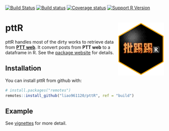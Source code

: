 
<!-- README.md is generated from README.Rmd. Please edit that file -->
[![Build Status](https://travis-ci.org/liao961120/pttR.svg?branch=master)](https://travis-ci.org/liao961120/pttR) [![Build status](https://ci.appveyor.com/api/projects/status/2254fc0lc46ufv86/branch/master?svg=true)](https://ci.appveyor.com/project/liao961120/pttr/branch/master) [![Coverage status](https://codecov.io/gh/liao961120/pttR/branch/master/graph/badge.svg)](https://codecov.io/github/liao961120/pttR?branch=master) [![Support R Version](https://img.shields.io/badge/R-≥%203.4.0-blue.svg)](https://cran.r-project.org/)

pttR <img src="man/figures/logo.png" align="right" />
=====================================================

pttR handles most of the dirty works to retrieve data from [**PTT web**](https://www.ptt.cc/bbs/index.html). It convert posts from **PTT web** to a dataframe in R. See the [package website](https://liao961120.github.io/pttR/) for details.

Installation
------------

You can install pttR from github with:

``` r
# install.packages("remotes")
remotes::install_github("liao961120/pttR", ref = "build")
```

Example
-------

See [vignettes](https://liao961120.github.io/pttR/articles/) for more detail.

<!-- Go to www.addthis.com/dashboard to customize your tools -->
<script type="text/javascript" src="//s7.addthis.com/js/300/addthis_widget.js#pubid=ra-5c20c4e45d543d1a"></script>
